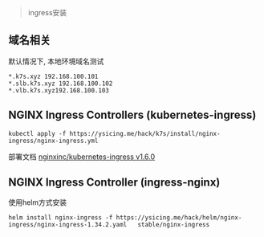 > ingress安装

## 域名相关

默认情况下, 本地环境域名测试

```
*.k7s.xyz 192.168.100.101
*.slb.k7s.xyz 192.168.100.102
*.vlb.k7s.xyz192.168.100.103
```

## NGINX Ingress Controllers (kubernetes-ingress)

```
kubectl apply -f https://ysicing.me/hack/k7s/install/nginx-ingress/nginx-ingress.yml
```

部署文档 [nginxinc/kubernetes-ingress v1.6.0](https://github.com/nginxinc/kubernetes-ingress/tree/v1.6.0/deployments)

## NGINX Ingress Controller (ingress-nginx)

使用helm方式安装

```
helm install nginx-ingress -f https://ysicing.me/hack/helm/nginx-ingress/nginx-ingress-1.34.2.yaml   stable/nginx-ingress
```